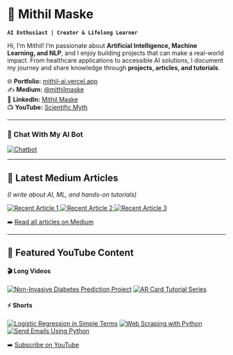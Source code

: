 # 🤖 Mithil Maske  

**`AI Enthusiast | Creator & Lifelong Learner`**  

Hi, I’m Mithil! I’m passionate about **Artificial Intelligence, Machine Learning, and NLP**, and I enjoy building projects that can make a real-world impact. From healthcare applications to accessible AI solutions, I document my journey and share knowledge through **projects, articles, and tutorials**.  

🌐 **Portfolio:** [mithil-ai.vercel.app](https://mithil-ai.vercel.app)  
✍️ **Medium:** [@mithilmaske](https://medium.com/@mithilmaske)  
💼 **LinkedIn:** [Mithil Maske](https://www.linkedin.com/in/mithil-maske-408588225/)  
📺 **YouTube:** [Scientific Myth](https://www.youtube.com/@ScientificMyth)

---

### 💬 Chat With My AI Bot
[![Chatbot](https://img.shields.io/badge/Talk%20to%20My%20AI-Chat%20Now-brightgreen?style=for-the-badge&logo=chatbot)](https://mithil-ai.vercel.app/)

---

## 📝 Latest Medium Articles  

_(I write about AI, ML, and hands-on tutorials)_  

<a href="https://medium.com/@mithilmaske">
  <img src="https://github-readme-medium-recent-article.vercel.app/medium/@mithilmaske/0" alt="Recent Article 1">
</a>  

<a href="https://medium.com/@mithilmaske">
  <img src="https://github-readme-medium-recent-article.vercel.app/medium/@mithilmaske/1" alt="Recent Article 2">
</a>  

<a href="https://medium.com/@mithilmaske">
  <img src="https://github-readme-medium-recent-article.vercel.app/medium/@mithilmaske/2" alt="Recent Article 3">
</a>  

➡️ [Read all articles on Medium](https://medium.com/@mithilmaske)  

---

## 🎥 Featured YouTube Content  

#### 🎬 Long Videos  
[![Non-Invasive Diabetes Prediction Project](https://ytcards.demolab.com/?id=tXiVuTLMv98&title=Non-Invasive+Diabetes+Prediction+Project&lang=en&background_color=%230d1117&title_color=%23ffffff&stats_color=%23dedede&max_title_lines=1&width=250&border_radius=5&duration=1343)](https://youtu.be/tXiVuTLMv98)
[![AR Card Tutorial Series](https://ytcards.demolab.com/?id=f6TPUrc7F5g&title=AR+Card+Tutorial+Series&lang=en&background_color=%230d1117&title_color=%23ffffff&stats_color=%23dedede&max_title_lines=1&width=250&border_radius=5&duration=1200)](https://youtube.com/playlist?list=PLm4UQsyndlBNcFUqCx6qeFXRCjh16rOKB)

#### ⚡ Shorts  
[![Logistic Regression in Simple Terms](https://ytcards.demolab.com/?id=29zdNHDuc6A&title=Logistic+Regression+Algorithm+Explained&lang=en&background_color=%230d1117&title_color=%23ffffff&stats_color=%23dedede&max_title_lines=1&width=250&border_radius=5)](https://youtube.com/shorts/29zdNHDuc6A)
[![Web Scraping with Python](https://ytcards.demolab.com/?id=UDugdq4LS7k&title=Web+Scraping+News+Headlines+with+Python&lang=en&background_color=%230d1117&title_color=%23ffffff&stats_color=%23dedede&max_title_lines=1&width=250&border_radius=5)](https://youtube.com/shorts/UDugdq4LS7k)
[![Send Emails Using Python](https://ytcards.demolab.com/?id=4TLVnD3CFVc&title=Send+Emails+Using+Python&lang=en&background_color=%230d1117&title_color=%23ffffff&stats_color=%23dedede&max_title_lines=1&width=250&border_radius=5)](https://youtube.com/shorts/4TLVnD3CFVc)

➡️ [Subscribe on YouTube](https://www.youtube.com/@ScientificMyth)  
